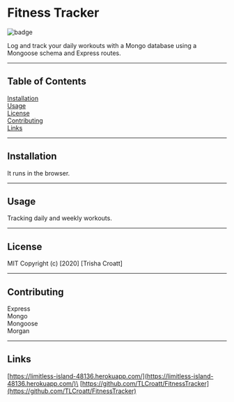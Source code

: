 # Fitness Tracker
    
![badge](https://img.shields.io/badge/license--green)

Log and track your daily workouts with a Mongo database using a Mongoose schema and Express routes.

---

## Table of Contents
[Installation](#installation)\
[Usage](#usage)\
[License](#license)\
[Contributing](#contributing)\
[Links](#links)

---

## Installation
It runs in the browser.

---

## Usage
Tracking daily and weekly workouts.

---

## License

MIT Copyright (c) [2020] [Trisha Croatt]

---

## Contributing
Express\
Mongo\
Mongoose\
Morgan

---

## Links
[https://limitless-island-48136.herokuapp.com/](https://limitless-island-48136.herokuapp.com/)\
[https://github.com/TLCroatt/FitnessTracker](https://github.com/TLCroatt/FitnessTracker)